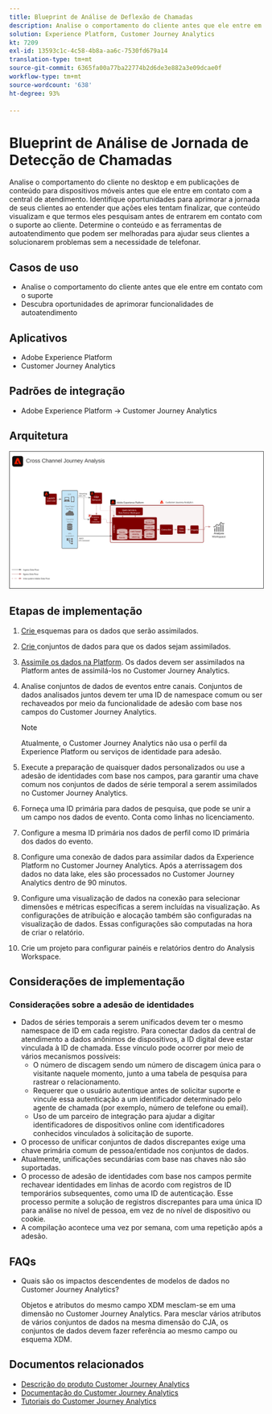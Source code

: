```yaml
---
title: Blueprint de Análise de Deflexão de Chamadas
description: Analise o comportamento do cliente antes que ele entre em contato com a central de atendimento.
solution: Experience Platform, Customer Journey Analytics
kt: 7209
exl-id: 13593c1c-4c58-4b8a-aa6c-7530fd679a14
translation-type: tm+mt
source-git-commit: 6365fa00a77ba22774b2d6de3e882a3e09dcae0f
workflow-type: tm+mt
source-wordcount: '638'
ht-degree: 93%

---
```


# Blueprint de Análise de Jornada de Detecção de Chamadas

Analise o comportamento do cliente no desktop e em publicações de conteúdo para dispositivos móveis antes que ele entre em contato com a central de atendimento. Identifique oportunidades para aprimorar a jornada de seus clientes ao entender que ações eles tentam finalizar, que conteúdo visualizam e que termos eles pesquisam antes de entrarem em contato com o suporte ao cliente. Determine o conteúdo e as ferramentas de autoatendimento que podem ser melhoradas para ajudar seus clientes a solucionarem problemas sem a necessidade de telefonar.

## Casos de uso

* Analise o comportamento do cliente antes que ele entre em contato com o suporte
* Descubra oportunidades de aprimorar funcionalidades de autoatendimento

## Aplicativos

* Adobe Experience Platform
* Customer Journey Analytics

## Padrões de integração

* Adobe Experience Platform → Customer Journey Analytics

## Arquitetura

<img src="assets/CJA.svg" alt="Blueprint de arquitetura de referência para o Customer Journey Analytics" style="border:1px solid #4a4a4a" />

## Etapas de implementação

1. [Crie ](https://experienceleague.adobe.com/docs/platform-learn/tutorials/schemas/create-a-schema.html) esquemas para os dados que serão assimilados.
1. [Crie ](https://experienceleague.adobe.com/docs/platform-learn/tutorials/data-ingestion/create-datasets-and-ingest-data.html) conjuntos de dados para que os dados sejam assimilados.
1. [Assimile os dados na Platform](https://experienceleague.adobe.com/?recommended=ExperiencePlatform-D-1-2020.1.dataingestion).
Os dados devem ser assimilados na Platform antes de assimilá-los no Customer Journey Analytics.
1. Analise conjuntos de dados de eventos entre canais.
Conjuntos de dados analisados juntos devem ter uma ID de namespace comum ou ser rechaveados por meio da funcionalidade de adesão com base nos campos do Customer Journey Analytics. 

   >[!NOTE]
   >
   >Atualmente, o Customer Journey Analytics não usa o perfil da Experience Platform ou serviços de identidade para adesão.

1. Execute a preparação de quaisquer dados personalizados ou use a adesão de identidades com base nos campos, para garantir uma chave comum nos conjuntos de dados de série temporal a serem assimilados no Customer Journey Analytics.
1. Forneça uma ID primária para dados de pesquisa, que pode se unir a um campo nos dados de evento. Conta como linhas no licenciamento.
1. Configure a mesma ID primária nos dados de perfil como ID primária dos dados do evento.
1. Configure uma conexão de dados para assimilar dados da Experience Platform no Customer Journey Analytics. Após a aterrissagem dos dados no data lake, eles são processados no Customer Journey Analytics dentro de 90 minutos.
1. Configure uma visualização de dados na conexão para selecionar dimensões e métricas específicas a serem incluídas na visualização. As configurações de atribuição e alocação também são configuradas na visualização de dados. Essas configurações são computadas na hora de criar o relatório.
1. Crie um projeto para configurar painéis e relatórios dentro do Analysis Workspace.

## Considerações de implementação

### Considerações sobre a adesão de identidades

* Dados de séries temporais a serem unificados devem ter o mesmo namespace de ID em cada registro. Para conectar dados da central de atendimento a dados anônimos de dispositivos, a ID digital deve estar vinculada à ID de chamada. Esse vínculo pode ocorrer por meio de vários mecanismos possíveis:
   * O número de discagem sendo um número de discagem única para o visitante naquele momento, junto a uma tabela de pesquisa para rastrear o relacionamento.
   * Requerer que o usuário autentique antes de solicitar suporte e vincule essa autenticação a um identificador determinado pelo agente de chamada (por exemplo, número de telefone ou email).
   * Uso de um parceiro de integração para ajudar a digitar identificadores de dispositivos online com identificadores conhecidos vinculados à solicitação de suporte.
* O processo de unificar conjuntos de dados discrepantes exige uma chave primária comum de pessoa/entidade nos conjuntos de dados.
* Atualmente, unificações secundárias com base nas chaves não são suportadas.
* O processo de adesão de identidades com base nos campos permite rechavear identidades em linhas de acordo com registros de ID temporários subsequentes, como uma ID de autenticação. Esse processo permite a solução de registros discrepantes para uma única ID para análise no nível de pessoa, em vez de no nível de dispositivo ou cookie.
* A compilação acontece uma vez por semana, com uma repetição após a adesão.

## FAQs

* Quais são os impactos descendentes de modelos de dados no Customer Journey Analytics?

   Objetos e atributos do mesmo campo XDM mesclam-se em uma dimensão no Customer Journey Analytics. Para mesclar vários atributos de vários conjuntos de dados na mesma dimensão do CJA, os conjuntos de dados devem fazer referência ao mesmo campo ou esquema XDM.

## Documentos relacionados

* [Descrição do produto Customer Journey Analytics](https://helpx.adobe.com/br/legal/product-descriptions/customer-journey-analytics.html)
* [Documentação do Customer Journey Analytics](https://experienceleague.adobe.com/docs/customer-journey-analytics.html?lang=pt-BR)
* [Tutoriais do Customer Journey Analytics](https://experienceleague.adobe.com/docs/customer-journey-analytics-learn/tutorials/overview.html?lang=pt-BR)
